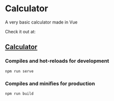 # Calculator

A very basic calculator made in Vue

Check it out at:

## <a href='https://eposkk.github.io/calculator/'>Calculator</a>




### Compiles and hot-reloads for development
```
npm run serve
```

### Compiles and minifies for production
```
npm run build
```
